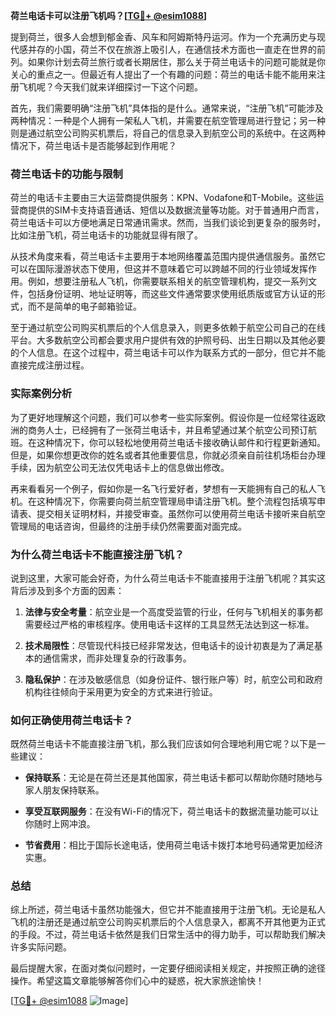 **荷兰电话卡可以注册飞机吗？[[TG💪+ @esim1088](https://t.me/s/esim1088)]**

提到荷兰，很多人会想到郁金香、风车和阿姆斯特丹运河。作为一个充满历史与现代感并存的小国，荷兰不仅在旅游上吸引人，在通信技术方面也一直走在世界的前列。如果你计划去荷兰旅行或者长期居住，那么关于荷兰电话卡的问题可能就是你关心的重点之一。但最近有人提出了一个有趣的问题：荷兰的电话卡能不能用来注册飞机呢？今天我们就来详细探讨一下这个问题。

首先，我们需要明确“注册飞机”具体指的是什么。通常来说，“注册飞机”可能涉及两种情况：一种是个人拥有一架私人飞机，并需要在航空管理局进行登记；另一种则是通过航空公司购买机票后，将自己的信息录入到航空公司的系统中。在这两种情况下，荷兰电话卡是否能够起到作用呢？

### 荷兰电话卡的功能与限制

荷兰的电话卡主要由三大运营商提供服务：KPN、Vodafone和T-Mobile。这些运营商提供的SIM卡支持语音通话、短信以及数据流量等功能。对于普通用户而言，荷兰电话卡可以方便地满足日常通讯需求。然而，当我们谈论到更复杂的服务时，比如注册飞机，荷兰电话卡的功能就显得有限了。

从技术角度来看，荷兰电话卡主要用于本地网络覆盖范围内提供通信服务。虽然它可以在国际漫游状态下使用，但这并不意味着它可以跨越不同的行业领域发挥作用。例如，想要注册私人飞机，你需要联系相关的航空管理机构，提交一系列文件，包括身份证明、地址证明等，而这些文件通常要求使用纸质版或官方认证的形式，而不是简单的电子邮箱验证。

至于通过航空公司购买机票后的个人信息录入，则更多依赖于航空公司自己的在线平台。大多数航空公司都会要求用户提供有效的护照号码、出生日期以及其他必要的个人信息。在这个过程中，荷兰电话卡可以作为联系方式的一部分，但它并不能直接完成注册过程。

### 实际案例分析

为了更好地理解这个问题，我们可以参考一些实际案例。假设你是一位经常往返欧洲的商务人士，已经拥有了一张荷兰电话卡，并且希望通过某个航空公司预订航班。在这种情况下，你可以轻松地使用荷兰电话卡接收确认邮件和行程更新通知。但是，如果你想更改你的姓名或者其他重要信息，你就必须亲自前往机场柜台办理手续，因为航空公司无法仅凭电话卡上的信息做出修改。

再来看看另一个例子，假如你是一名飞行爱好者，梦想有一天能拥有自己的私人飞机。在这种情况下，你需要向荷兰航空管理局申请注册飞机。整个流程包括填写申请表、提交相关证明材料，并接受审查。虽然你可以使用荷兰电话卡接听来自航空管理局的电话咨询，但最终的注册手续仍然需要面对面完成。

### 为什么荷兰电话卡不能直接注册飞机？

说到这里，大家可能会好奇，为什么荷兰电话卡不能直接用于注册飞机呢？其实这背后涉及到多个方面的因素：

1. **法律与安全考量**：航空业是一个高度受监管的行业，任何与飞机相关的事务都需要经过严格的审核程序。使用电话卡这样的工具显然无法达到这一标准。
   
2. **技术局限性**：尽管现代科技已经非常发达，但电话卡的设计初衷是为了满足基本的通信需求，而非处理复杂的行政事务。

3. **隐私保护**：在涉及敏感信息（如身份证件、银行账户等）时，航空公司和政府机构往往倾向于采用更为安全的方式来进行验证。

### 如何正确使用荷兰电话卡？

既然荷兰电话卡不能直接注册飞机，那么我们应该如何合理地利用它呢？以下是一些建议：

- **保持联系**：无论是在荷兰还是其他国家，荷兰电话卡都可以帮助你随时随地与家人朋友保持联系。
  
- **享受互联网服务**：在没有Wi-Fi的情况下，荷兰电话卡的数据流量功能可以让你随时上网冲浪。

- **节省费用**：相比于国际长途电话，使用荷兰电话卡拨打本地号码通常更加经济实惠。

### 总结

综上所述，荷兰电话卡虽然功能强大，但它并不能直接用于注册飞机。无论是私人飞机的注册还是通过航空公司购买机票后的个人信息录入，都离不开其他更为正式的手段。不过，荷兰电话卡依然是我们日常生活中的得力助手，可以帮助我们解决许多实际问题。

最后提醒大家，在面对类似问题时，一定要仔细阅读相关规定，并按照正确的途径操作。希望这篇文章能够解答你们心中的疑惑，祝大家旅途愉快！

[[TG💪+ @esim1088](https://t.me/s/esim1088) ![Image](https://i.postimg.cc/4NQfJmqS/Snipaste-2025-05-13-00-14-12.png)]